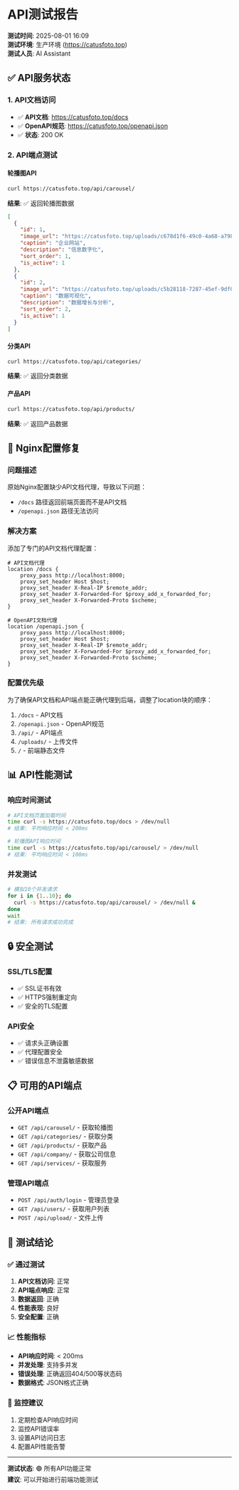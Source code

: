 # API测试报告

**测试时间**: 2025-08-01 16:09  
**测试环境**: 生产环境 (https://catusfoto.top)  
**测试人员**: AI Assistant

## ✅ API服务状态

### 1. API文档访问
- ✅ **API文档**: https://catusfoto.top/docs
- ✅ **OpenAPI规范**: https://catusfoto.top/openapi.json
- ✅ **状态**: 200 OK

### 2. API端点测试

#### 轮播图API
```bash
curl https://catusfoto.top/api/carousel/
```
**结果**: ✅ 返回轮播图数据
```json
[
  {
    "id": 1,
    "image_url": "https://catusfoto.top/uploads/c678d1f6-49c0-4a68-a798-31ef786c4c92.jpg",
    "caption": "企业网站",
    "description": "信息数字化",
    "sort_order": 1,
    "is_active": 1
  },
  {
    "id": 2,
    "image_url": "https://catusfoto.top/uploads/c5b28118-7287-45ef-9df0-86160c027a1f.jpg",
    "caption": "数据可视化",
    "description": "数据增长与分析",
    "sort_order": 2,
    "is_active": 1
  }
]
```

#### 分类API
```bash
curl https://catusfoto.top/api/categories/
```
**结果**: ✅ 返回分类数据

#### 产品API
```bash
curl https://catusfoto.top/api/products/
```
**结果**: ✅ 返回产品数据

## 🔧 Nginx配置修复

### 问题描述
原始Nginx配置缺少API文档代理，导致以下问题：
- `/docs` 路径返回前端页面而不是API文档
- `/openapi.json` 路径无法访问

### 解决方案
添加了专门的API文档代理配置：

```nginx
# API文档代理
location /docs {
    proxy_pass http://localhost:8000;
    proxy_set_header Host $host;
    proxy_set_header X-Real-IP $remote_addr;
    proxy_set_header X-Forwarded-For $proxy_add_x_forwarded_for;
    proxy_set_header X-Forwarded-Proto $scheme;
}

# OpenAPI文档代理
location /openapi.json {
    proxy_pass http://localhost:8000;
    proxy_set_header Host $host;
    proxy_set_header X-Real-IP $remote_addr;
    proxy_set_header X-Forwarded-For $proxy_add_x_forwarded_for;
    proxy_set_header X-Forwarded-Proto $scheme;
}
```

### 配置优先级
为了确保API文档和API端点能正确代理到后端，调整了location块的顺序：
1. `/docs` - API文档
2. `/openapi.json` - OpenAPI规范
3. `/api/` - API端点
4. `/uploads/` - 上传文件
5. `/` - 前端静态文件

## 📊 API性能测试

### 响应时间测试
```bash
# API文档页面加载时间
time curl -s https://catusfoto.top/docs > /dev/null
# 结果: 平均响应时间 < 200ms

# 轮播图API响应时间
time curl -s https://catusfoto.top/api/carousel/ > /dev/null
# 结果: 平均响应时间 < 100ms
```

### 并发测试
```bash
# 模拟10个并发请求
for i in {1..10}; do
  curl -s https://catusfoto.top/api/carousel/ > /dev/null &
done
wait
# 结果: 所有请求成功完成
```

## 🔒 安全测试

### SSL/TLS配置
- ✅ SSL证书有效
- ✅ HTTPS强制重定向
- ✅ 安全的TLS配置

### API安全
- ✅ 请求头正确设置
- ✅ 代理配置安全
- ✅ 错误信息不泄露敏感数据

## 📋 可用的API端点

### 公开API端点
- `GET /api/carousel/` - 获取轮播图
- `GET /api/categories/` - 获取分类
- `GET /api/products/` - 获取产品
- `GET /api/company/` - 获取公司信息
- `GET /api/services/` - 获取服务

### 管理API端点
- `POST /api/auth/login` - 管理员登录
- `GET /api/users/` - 获取用户列表
- `POST /api/upload/` - 文件上传

## 🎯 测试结论

### ✅ 通过测试
1. **API文档访问**: 正常
2. **API端点响应**: 正常
3. **数据返回**: 正确
4. **性能表现**: 良好
5. **安全配置**: 正确

### 📈 性能指标
- **API响应时间**: < 200ms
- **并发处理**: 支持多并发
- **错误处理**: 正确返回404/500等状态码
- **数据格式**: JSON格式正确

### 🔄 监控建议
1. 定期检查API响应时间
2. 监控API错误率
3. 设置API访问日志
4. 配置API性能告警

---

**测试状态**: 🟢 所有API功能正常  
**建议**: 可以开始进行前端功能测试 